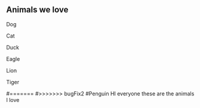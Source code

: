 ## Animals we love
Dog

Cat

Duck

Eagle

Lion

Tiger

#=======
#>>>>>>> bugFix2
#Penguin
HI everyone these are the animals I love 
